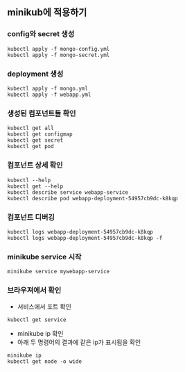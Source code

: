 ## minikub에 적용하기

### config와 secret 생성
```agsl
kubectl apply -f mongo-config.yml
kubectl apply -f mongo-secret.yml
```

### deployment 생성
```agsl
kubectl apply -f mongo.yml
kubectl apply -f webapp.yml
```

### 생성된 컴포넌트들 확인
```agsl
kubectl get all
kubectl get configmap
kubectl get secret
kubectl get pod
```

### 컴포넌트 상세 확인
```agsl
kubectl --help
kubectl get --help
kubectl describe service webapp-service
kubectl describe pod webapp-deployment-54957cb9dc-k8kqp
```

### 컴포넌트 디버깅
```agsl
kubectl logs webapp-deployment-54957cb9dc-k8kqp
kubectl logs webapp-deployment-54957cb9dc-k8kqp -f
```

### minikube service 시작
```agsl
minikube service mywebapp-service
```

### 브라우져에서 확인
- 서비스에서 포트 확인
```agsl
kubectl get service
```
- minikube ip 확인
- 아래 두 명령어의 결과에 같은 ip가 표시됨을 확인
```agsl
minikube ip
kubectl get node -o wide
```
